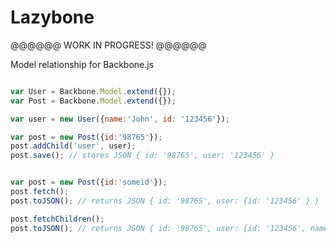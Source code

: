 Lazybone
========

@@@@@@ WORK IN PROGRESS! @@@@@@

Model relationship for Backbone.js

```javascript

var User = Backbone.Model.extend({});
var Post = Backbone.Model.extend({});

var user = new User({name:'John', id: '123456'});

var post = new Post({id:'98765'});
post.addChild('user', user);
post.save(); // stores JSON { id: '98765', user: '123456' }

```

```javascript

var post = new Post({id:'someid'});
post.fetch();
post.toJSON(); // returns JSON { id: '98765', user: {id: '123456' } }

post.fetchChildren();
post.toJSON(); // returns JSON { id: '98765', user: {id: '123456', name: 'John'} }

```
